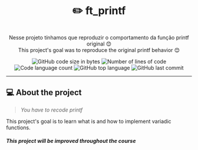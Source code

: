 <h1 align="center">
	✏️ ft_printf
</h1>

<p align="center"><br>
Nesse projeto tínhamos que reproduzir o comportamento da função printf original 😊<br>
This project's goal was to reproduce the original printf behavior 😊<br>
</p>

<p align="center">
	<img alt="GitHub code size in bytes" src="https://img.shields.io/github/languages/code-size/rafaelabdm/ft_printf?color=lightblue" />
	<img alt="Number of lines of code" src="https://img.shields.io/tokei/lines/github/rafaelabdm/ft_printf?color=critical" />
	<img alt="Code language count" src="https://img.shields.io/github/languages/count/rafaelabdm/ft_printf?color=yellow" />
	<img alt="GitHub top language" src="https://img.shields.io/github/languages/top/rafaelabdm/ft_printf?color=blue" />
	<img alt="GitHub last commit" src="https://img.shields.io/github/last-commit/rafaelabdm/ft_printf?color=green" />
</p>

---

<h2>💻 About the project</h2>

> _You have to recode printf_
<p>
This project's goal is to learn what is and how to implement variadic functions.<br>
</p>

<h5> This project will be improved throughout the course </h5>
